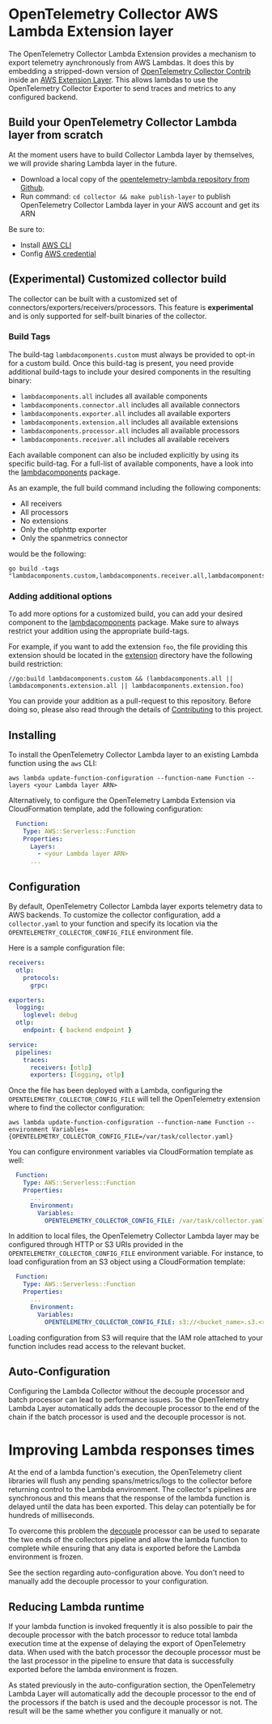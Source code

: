 # OpenTelemetry Collector AWS Lambda Extension layer

The OpenTelemetry Collector Lambda Extension provides a mechanism to export telemetry aynchronously from AWS Lambdas. It does this by embedding a stripped-down version of [OpenTelemetry Collector Contrib](https://github.com/open-telemetry/opentelemetry-collector-contrib) inside an [AWS Extension Layer](https://aws.amazon.com/blogs/compute/introducing-aws-lambda-extensions-in-preview/). This allows lambdas to use the OpenTelemetry Collector Exporter to send traces and metrics to any configured backend.


## Build your OpenTelemetry Collector Lambda layer from scratch
At the moment users have to build Collector Lambda layer by themselves, we will provide sharing Lambda layer in the future.
- Download a local copy of the [opentelemetry-lambda repository from Github](https://github.com/open-telemetry/opentelemetry-lambda).
- Run command: `cd collector && make publish-layer` to publish OpenTelemetry Collector Lambda layer in your AWS account and get its ARN

Be sure to:

* Install [AWS CLI](https://docs.aws.amazon.com/cli/latest/userguide/install-cliv2.html)
* Config [AWS credential](https://docs.aws.amazon.com/cli/latest/userguide/cli-configure-files.html)

## (Experimental) Customized collector build
The collector can be built with a customized set of connectors/exporters/receivers/processors. This feature is **experimental** and is only supported for self-built binaries of the collector.

### Build Tags
The build-tag `lambdacomponents.custom` must always be provided to opt-in for a custom build.
Once this build-tag is present, you need provide additional build-tags to include your desired components in the resulting binary:

- `lambdacomponents.all` includes all available components
- `lambdacomponents.connector.all` includes all available connectors
- `lambdacomponents.exporter.all` includes all available exporters
- `lambdacomponents.extension.all` includes all available extensions
- `lambdacomponents.processor.all` includes all available processors
- `lambdacomponents.receiver.all` includes all available receivers

Each available component can also be included explicitly by using its specific build-tag. For a full-list of available components, have a look into the [lambdacomponents](./collector/lambdacomponents) package.

As an example, the full build command including the following components:
- All receivers
- All processors
- No extensions
- Only the otlphttp exporter
- Only the spanmetrics connector

would be the following:
```shell
go build -tags "lambdacomponents.custom,lambdacomponents.receiver.all,lambdacomponents.processor.all,lambdacomponents.exporter.otlphttp,lambdacomponents.connector.spanmetrics"
```

### Adding additional options
To add more options for a customized build, you can add your desired component to the [lambdacomponents](./collector/lambdacomponents) package.
Make sure to always restrict your addition using the appropriate build-tags.

For example, if you want to add the extension `foo`, the file providing this extension should be located in the [extension](./collector/lambdacomponents/extension) directory have the following build restriction:
```
//go:build lambdacomponents.custom && (lambdacomponents.all || lambdacomponents.extension.all || lambdacomponents.extension.foo)
```

You can provide your addition as a pull-request to this repository. Before doing so, please also read through the details of [Contributing](#contributing) to this project.

## Installing
To install the OpenTelemetry Collector Lambda layer to an existing Lambda function using the `aws` CLI:

```
aws lambda update-function-configuration --function-name Function --layers <your Lambda layer ARN>
```

Alternatively, to configure the OpenTelemetry Lambda Extension via CloudFormation template, add the following configuration:

```yaml
  Function:
    Type: AWS::Serverless::Function
    Properties:
      Layers:
        - <your Lambda layer ARN>
      ...
```

## Configuration

By default, OpenTelemetry Collector Lambda layer exports telemetry data to AWS backends. To customize the collector configuration, add a `collector.yaml` to your function and specify its location via the `OPENTELEMETRY_COLLECTOR_CONFIG_FILE` environment file.

Here is a sample configuration file:

```yaml
receivers:
  otlp:
    protocols:
      grpc:

exporters:
  logging:
    loglevel: debug
  otlp:
    endpoint: { backend endpoint }

service:
  pipelines:
    traces:
      receivers: [otlp]
      exporters: [logging, otlp]
```

Once the file has been deployed with a Lambda, configuring the `OPENTELEMETRY_COLLECTOR_CONFIG_FILE` will tell the OpenTelemetry extension where to find the collector configuration:

```
aws lambda update-function-configuration --function-name Function --environment Variables={OPENTELEMETRY_COLLECTOR_CONFIG_FILE=/var/task/collector.yaml}
```

You can configure environment variables via CloudFormation template as well:

```yaml
  Function:
    Type: AWS::Serverless::Function
    Properties:
      ...
      Environment:
        Variables:
          OPENTELEMETRY_COLLECTOR_CONFIG_FILE: /var/task/collector.yaml
```

In addition to local files, the OpenTelemetry Collector Lambda layer may be configured through HTTP or S3 URIs
provided in the `OPENTELEMETRY_COLLECTOR_CONFIG_FILE` environment variable.  For instance, to load configuration
from an S3 object using a CloudFormation template:

```yaml
  Function:
    Type: AWS::Serverless::Function
    Properties:
      ...
      Environment:
        Variables:
          OPENTELEMETRY_COLLECTOR_CONFIG_FILE: s3://<bucket_name>.s3.<region>.amazonaws.com/collector_config.yaml
```

Loading configuration from S3 will require that the IAM role attached to your function includes read access to the relevant bucket.

## Auto-Configuration

Configuring the Lambda Collector without the decouple processor and batch processor can lead to performance issues. So the OpenTelemetry Lambda Layer automatically adds the decouple processor to the end of the chain if the batch processor is used and the decouple processor is not.

# Improving Lambda responses times
At the end of a lambda function's execution, the OpenTelemetry client libraries will flush any pending spans/metrics/logs
to the collector before returning control to the Lambda environment. The collector's pipelines are synchronous and this
means that the response of the lambda function is delayed until the data has been exported.
This delay can potentially be for hundreds of milliseconds.

To overcome this problem the [decouple](./processor/decoupleprocessor/README.md) processor can be used to separate the
two ends of the collectors pipeline and allow the lambda function to complete while ensuring that any data is exported
before the Lambda environment is frozen.

See the section regarding auto-configuration above. You don't need to manually add the decouple processor to your configuration.

## Reducing Lambda runtime
If your lambda function is invoked frequently it is also possible to pair the decouple processor with the batch
processor to reduce total lambda execution time at the expense of delaying the export of OpenTelemetry data.
When used with the batch processor the decouple processor must be the last processor in the pipeline to ensure that data
is successfully exported before the lambda environment is frozen.

As stated previously in the auto-configuration section, the OpenTelemetry Lambda Layer will automatically add the decouple processor to the end of the processors if the batch is used and the decouple processor is not. The result will be the same whether you configure it manually or not.
